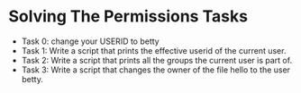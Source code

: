 # Solving The Permissions Tasks
* Task 0: change your USERID to betty
* Task 1: Write a script that prints the effective userid of the current user.
* Task 2: Write a script that prints all the groups the current user is part of.
* Task 3: Write a script that changes the owner of the file hello to the user betty.

